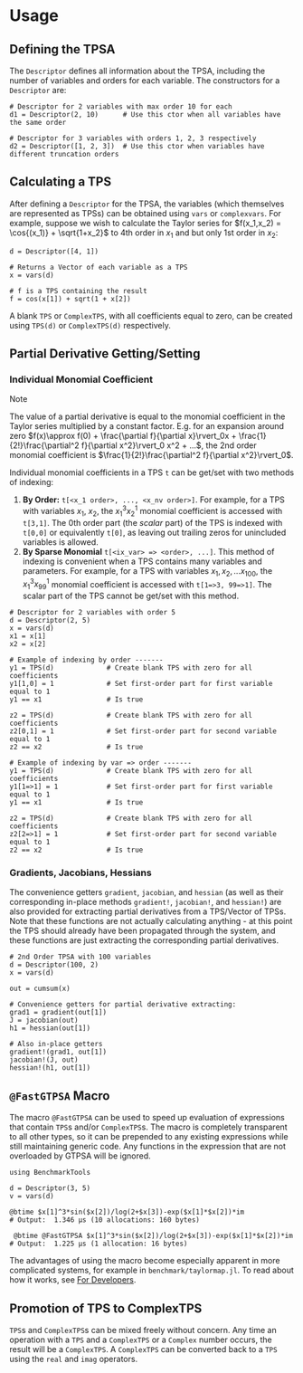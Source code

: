 # Usage
## Defining the TPSA
The `Descriptor` defines all information about the TPSA, including the number of variables and orders for each variable. The constructors for a `Descriptor` are:

```
# Descriptor for 2 variables with max order 10 for each
d1 = Descriptor(2, 10)      # Use this ctor when all variables have the same order

# Descriptor for 3 variables with orders 1, 2, 3 respectively
d2 = Descriptor([1, 2, 3])  # Use this ctor when variables have different truncation orders
```

## Calculating a TPS
After defining a `Descriptor` for the TPSA, the variables (which themselves are represented as TPSs) can be obtained using `vars` or `complexvars`. For example, suppose we wish to calculate the Taylor series for $f(x_1,x_2) = \cos{(x_1)} + \sqrt{1+x_2}$ to 4th order in $x_1$ and but only 1st order in $x_2$:

```
d = Descriptor([4, 1])

# Returns a Vector of each variable as a TPS
x = vars(d) 

# f is a TPS containing the result
f = cos(x[1]) + sqrt(1 + x[2])
```

A blank `TPS` or `ComplexTPS`, with all coefficients equal to zero, can be created using `TPS(d)` or `ComplexTPS(d)` respectively. 


## Partial Derivative Getting/Setting
### Individual Monomial Coefficient
> [!NOTE]
> The value of a partial derivative is equal to the monomial coefficient in the Taylor series multiplied by a constant factor. E.g. for an expansion around zero $f(x)\approx f(0) + \frac{\partial f}{\partial x}\rvert_0x + \frac{1}{2!}\frac{\partial^2 f}{\partial x^2}\rvert_0 x^2 + ...$, the 2nd order monomial coefficient is $\frac{1}{2!}\frac{\partial^2 f}{\partial x^2}\rvert_0$. 

Individual monomial coefficients in a TPS `t` can be get/set with two methods of indexing:

1. **By Order:** `t[<x_1 order>, ..., <x_nv order>]`. For example, for a TPS with variables $x_1$, $x_2$, the $x_1^3x_2^1$ monomial coefficient is accessed with `t[3,1]`. The 0th order part (the *scalar* part) of the TPS is indexed with `t[0,0]` or equivalently `t[0]`, as leaving out trailing zeros for unincluded variables is allowed.
2. **By Sparse Monomial** `t[<ix_var> => <order>, ...]`. This method of indexing is convenient when a TPS contains many variables and parameters. For example, for a TPS with variables $x_1,x_2,...x_{100}$, the $x_{1}^3x_{99}^1$ monomial coefficient is accessed with `t[1=>3, 99=>1]`. The scalar part of the TPS cannot be get/set with this method.

```
# Descriptor for 2 variables with order 5
d = Descriptor(2, 5)
x = vars(d)
x1 = x[1]
x2 = x[2]

# Example of indexing by order -------
y1 = TPS(d)             # Create blank TPS with zero for all coefficients
y1[1,0] = 1             # Set first-order part for first variable equal to 1
y1 == x1                # Is true

z2 = TPS(d)             # Create blank TPS with zero for all coefficients
z2[0,1] = 1             # Set first-order part for second variable equal to 1
z2 == x2                # Is true

# Example of indexing by var => order -------
y1 = TPS(d)             # Create blank TPS with zero for all coefficients
y1[1=>1] = 1            # Set first-order part for first variable equal to 1
y1 == x1                # Is true

z2 = TPS(d)             # Create blank TPS with zero for all coefficients
z2[2=>1] = 1            # Set first-order part for second variable equal to 1
z2 == x2                # Is true
```

### Gradients, Jacobians, Hessians
The convenience getters `gradient`, `jacobian`, and `hessian` (as well as their corresponding in-place methods `gradient!`, `jacobian!`, and `hessian!`) are also provided for extracting partial derivatives from a TPS/Vector of TPSs. Note that these functions are not actually calculating anything - at this point the TPS should already have been propagated through the system, and these functions are just extracting the corresponding partial derivatives.

```
# 2nd Order TPSA with 100 variables
d = Descriptor(100, 2)
x = vars(d)

out = cumsum(x)

# Convenience getters for partial derivative extracting:
grad1 = gradient(out[1])
J = jacobian(out)
h1 = hessian(out[1])

# Also in-place getters
gradient!(grad1, out[1])
jacobian!(J, out)
hessian!(h1, out[1])
```

## `@FastGTPSA` Macro

The macro `@FastGTPSA` can be used to speed up evaluation of expressions that contain `TPS`s and/or `ComplexTPS`s. The macro is completely transparent to all other types, so it can be prepended to any existing expressions while still maintaining generic code. Any functions in the expression that are not overloaded by GTPSA will be ignored.

```
using BenchmarkTools

d = Descriptor(3, 5)
v = vars(d)

@btime $x[1]^3*sin($x[2])/log(2+$x[3])-exp($x[1]*$x[2])*im
# Output:  1.346 μs (10 allocations: 160 bytes)

 @btime @FastGTPSA $x[1]^3*sin($x[2])/log(2+$x[3])-exp($x[1]*$x[2])*im
# Output:  1.225 μs (1 allocation: 16 bytes)
```

The advantages of using the macro become especially apparent in more complicated systems, for example in `benchmark/taylormap.jl`. To read about how it works, see [For Developers](@ref).

## Promotion of TPS to ComplexTPS

`TPS`s and `ComplexTPS`s can be mixed freely without concern. Any time an operation with a `TPS` and a `ComplexTPS` or a `Complex` number occurs, the result will be a `ComplexTPS`. A `ComplexTPS` can be converted back to a `TPS` using the `real` and `imag` operators.

